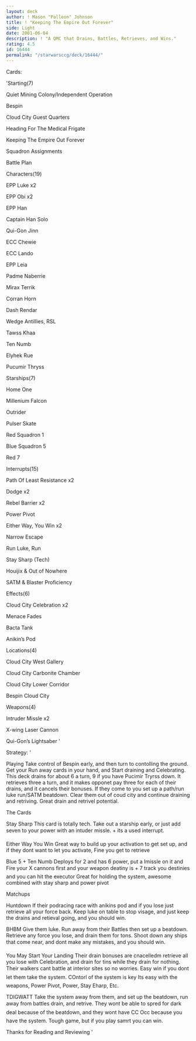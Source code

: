 ```yaml
---
layout: deck
author: ! Mason "Palleon" Johnson
title: ! "Keeping The Empire Out Forever"
side: Light
date: 2001-06-04
description: ! "A QMC that Drains, Battles, Retrieves, and Wins."
rating: 4.5
id: 16444
permalink: "/starwarsccg/deck/16444/"
---
```

Cards: 

'Starting(7)

Quiet Mining Colony/Independent Operation

Bespin

Cloud City Guest Quarters

Heading For The Medical Frigate

Keeping The Empire Out Forever

Squadron Assignments

Battle Plan


Characters(19)

EPP Luke x2

EPP Obi x2

EPP Han

Captain Han Solo

Qui-Gon Jinn

ECC Chewie

ECC Lando

EPP Leia

Padme Naberrie

Mirax Terrik

Corran Horn

Dash Rendar

Wedge Antillies, RSL

Tawss Khaa

Ten Numb

Elyhek Rue

Pucumir Thryss


Starships(7)

Home One

Millenium Falcon

Outrider

Pulser Skate

Red Squadron 1

Blue Squadron 5

Red 7


Interrupts(15)

Path Of Least Resistance x2

Dodge x2

Rebel Barrier x2

Power Pivot 

Either Way, You Win x2

Narrow Escape

Run Luke, Run

Stay Sharp (Tech)

Houijix & Out of Nowhere

SATM & Blaster Proficiency


Effects(6)

Cloud City Celebration x2

Menace Fades

Bacta Tank

Anikin’s Pod


Locations(4)

Cloud City West Gallery

Cloud City Carbonite Chamber

Cloud City Lower Corridor

Bespin Cloud City


Weapons(4)

Intruder Missle x2

X-wing Laser Cannon

Qui-Gon’s Lightsaber '

Strategy: '

Playing Take control of Bespin early, and then turn to contolling the ground. Get your Run away cards in your hand, and Start draining and Celebrating. This deck drains for about 6 a turn, 9 if you have Pucimir Tryrss down. It retrieves three a turn, and it makes opponet pay three for each of their drains, and it cancels their bonuses. If they come to you set up a path/run luke run/SATM beatdown. Clear them out of coud city and continue draining and retriving. Great drain and retrivel potential.


The Cards 


Stay Sharp This card is totally tech. Take out a starship early, or just add seven to your power with an intuder missle. + its a used interrupt. 


Either Way You Win Great way to build up your activation to get set up, and if they dont want to let you activate, Fine you get to retrieve


Blue 5 + Ten Numb Deploys for 2 and has 6 power, put a Imissle on it and Fire your X cannons first and your weapon deatiny is + 7 track you destinies and you can hit the executor Great for holding the system, awesome combined with stay sharp and power pivot


Matchups


Huntdown If their podracing race with anikins pod and if you lose just retrieve all your force back. Keep luke on table to stop visage, and just keep the drains and retieval going, and you should win.


BHBM Give them luke. Run away from their Battles then set up a beatdown. Retrieve any force you lose, and drain them for tons. Shoot down any ships that come near, and dont make any mistakes, and you should win. 


You May Start Your Landing Their drain bonuses are cnacelledm retrieve all you lose with Celebration, and drain for tins while they drain for nothing. Their walkers cant battle at interior sites so no worries. Easy win if you dont let them take the system. COntorl of the system is key Its easy with the weapons, Power Pivot, Power, Stay Eharp, Etc. 


TDIGWATT Take the system away from them, and set up the beatdown, run away from battles drain, and retrive. They wont be able to spred for dark deal because of the beatdown, and they wont have CC Occ because you have the system. Tough game, but if you play samrt you can win. 


Thanks for Reading and Reviewing    '
